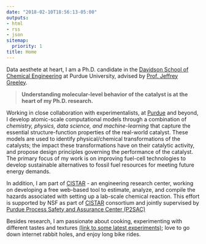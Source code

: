 ```yaml
---
date: "2018-02-10T18:56:13-05:00"
outputs:
- html
- rss
- json
sitemap:
  priority: 1
title: Home
---
```


Data aesthete at heart, I am a Ph.D. candidate in the [Davidson School of Chemical Engineering](https://engineering.purdue.edu/ChE) at Purdue University, advised by [Prof. Jeffrey Greeley](https://engineering.purdue.edu/ChE/people/ptProfile?resource_id=84163). 

>**Understanding molecular-level behavior of the catalyst is at the heart of my Ph.D. research.** 

Working in close collaboration with experimentalists, at [Purdue](https://engineering.purdue.edu/~catalyst/) and beyond,  I develop atomic-scale computational models through a combination of _chemistry, physics, data science, and machine-learning_ that capture the essential structure-function properties of the real-world catalyst. These models are used to identify physical/chemical transformations of the catalysts; the impact these transformations have on their catalytic activity, and propose design principles governing the performance of the catalyst. The primary focus of my work is on improving fuel-cell technologies to develop sustainable alternatives to fossil fuel resources for meeting future energy demands.

In addition, I am part of [CISTAR](https://cistar.us/) - an engineering research center, working on developing a free web-based tool to estimate, analyze, and compile the hazards associated with setting up a lab-scale chemical reaction. This effort is supported by NSF as part of [CISTAR](https://cistar.us/) consortium and jointly supervised by [Purdue Process Safety and Assurance Center (P2SAC)](https://engineering.purdue.edu/P2SAC)

Besides research, I am passionate about cooking, experimenting with different tastes and textures [(link to some latest experiments)](https://www.instagram.com/pgg1610/); love to go down internet rabbit holes, and enjoy long bike rides. 